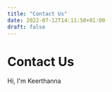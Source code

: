 ```yaml
---
title: "Contact Us"
date: 2022-07-12T14:11:50+01:00
draft: false
---
```


# Contact Us

Hi, I'm Keerthanna